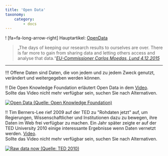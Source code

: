 ```yaml
---
title: 'Open Data'
taxonomy:
    category:
        - docs
---
```


! [fa=fa-long-arrow-right] Hauptartikel: [OpenData](/opendata)

>„The days of keeping our research results to ourselves are over. There is far more to gain from sharing data and letting others access and analyse that data.“<cite>[EU-Commissioner Carlos Moedas, Lund 4.12.2015](https://ec.europa.eu/digital-single-market/en/news/open-innovation-open-science-open-world-vision-europe) </cite>

---

!!! Offene Daten sind Daten, die von jedem und zu jedem Zweck genutzt, verändert und weitergegeben werden können. 

!! Die Open Knowledge Foundation erläutert Open Data in dem [Video](https://vimeo.com/21711338). <br><span class="small"> Sollte das Video nicht mehr verfügbar sein, suchen Sie nach Alternativen.</p>
[![](ODOKF.png?resize=300&classes=caption "Open Data (Quelle: Open Knowledge Foundation)")](https://vimeo.com/21711338)

!! Tim Berners-Lee rief 2009 auf der TED zu "Rohdaten jetzt" auf, um Regierungen, Wissenschaftlicher und Institutionen dazu zu bewegen, ihre Daten im Web frei verfügbar zu machen. Ein Jahr später zeigte er auf der TED University 2010 einige interessante Ergebnisse wenn Daten vernetzt werden. [Video](https://www.youtube.com/watch?v=3YcZ3Zqk0a8). <br><span class="small"> Sollte das Video nicht mehr verfügbar sein, suchen Sie nach Alternativen.</p>
[![](TimBernersLee.png?resize=300&classes=caption "Raw data now (Quelle: TED 2010)")](https://www.youtube.com/watch?v=3YcZ3Zqk0a8)